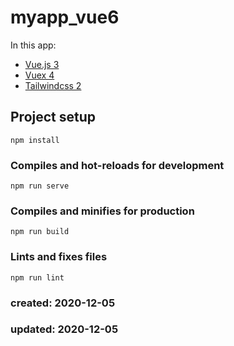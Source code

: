 # myapp_vue6
In this app:
- [Vue.js 3](https://v3.vuejs.org/)
- [Vuex 4](https://next.vuex.vuejs.org/)
- [Tailwindcss 2](https://tailwindcss.com/)

## Project setup
```
npm install
```

### Compiles and hot-reloads for development
```
npm run serve
```

### Compiles and minifies for production
```
npm run build
```

### Lints and fixes files
```
npm run lint
```

### created: 2020-12-05
### updated: 2020-12-05
